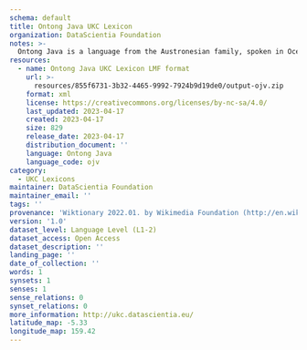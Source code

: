 ```yaml
---
schema: default
title: Ontong Java UKC Lexicon
organization: DataScientia Foundation
notes: >-
  Ontong Java is a language from the Austronesian family, spoken in Oceania. The UKC Lexicon of Ontong Java is represented as a lexico-semantic network. It consists of words, word senses, synsets, as well as sense-level and synset-level relationships.
resources:
  - name: Ontong Java UKC Lexicon LMF format
    url: >-
      resources/855f6731-3b32-4465-9992-7924b9d19de0/output-ojv.zip
    format: xml
    license: https://creativecommons.org/licenses/by-nc-sa/4.0/
    last_updated: 2023-04-17
    created: 2023-04-17
    size: 829
    release_date: 2023-04-17
    distribution_document: ''
    language: Ontong Java
    language_code: ojv
category:
  - UKC Lexicons
maintainer: DataScientia Foundation
maintainer_email: ''
tags: ''
provenance: 'Wiktionary 2022.01. by Wikimedia Foundation (http://en.wiktionary.org); KinDiv: Kinship Diversity 1.0 by Temuulen Khishigsuren (http://ukc.disi.unitn.it/index.php/kinship/); Princeton WordNet 2.1 by Princeton University (https://wordnet.princeton.edu)'
version: '1.0'
dataset_level: Language Level (L1-2)
dataset_access: Open Access
dataset_description: ''
landing_page: ''
date_of_collection: ''
words: 1
synsets: 1
senses: 1
sense_relations: 0
synset_relations: 0
more_information: http://ukc.datascientia.eu/
latitude_map: -5.33
longitude_map: 159.42
---
```

